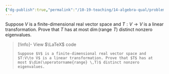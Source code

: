 ```yaml
---
{"dg-publish":true,"permalink":"/10-19-teaching/14-algebra-qual/problem-bank/linear-algebra/an-upper-bound-on-the-number-of-nonzero-eigenvalues/","tags":["linear_algebra"],"updated":"2025-03-18T10:41:23-07:00"}
---
```


Suppose $V$ is a finite-dimensional real vector space and $T:V\to V$ is a linear transformation. Prove that $T$ has at most $\dim(\operatorname{range} \,T)$ distinct nonzero eigenvalues.

> [!info]- View $\LaTeX$ code
> ```
> Suppose $V$ is a finite-dimensional real vector space and $T:V\to V$ is a linear transformation. Prove that $T$ has at most $\dim(\operatorname{range} \,T)$ distinct nonzero eigenvalues.
> ```